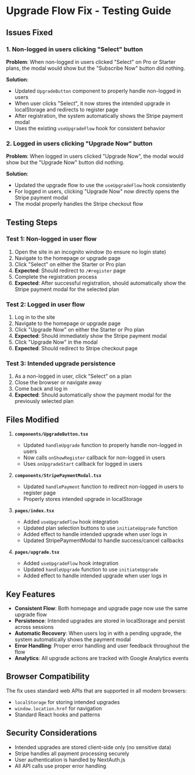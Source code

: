 # Upgrade Flow Fix - Testing Guide

## Issues Fixed

### 1. Non-logged in users clicking "Select" button
**Problem**: When non-logged in users clicked "Select" on Pro or Starter plans, the modal would show but the "Subscribe Now" button did nothing.

**Solution**: 
- Updated `UpgradeButton` component to properly handle non-logged in users
- When user clicks "Select", it now stores the intended upgrade in localStorage and redirects to register page
- After registration, the system automatically shows the Stripe payment modal
- Uses the existing `useUpgradeFlow` hook for consistent behavior

### 2. Logged in users clicking "Upgrade Now" button  
**Problem**: When logged in users clicked "Upgrade Now", the modal would show but the "Upgrade Now" button did nothing.

**Solution**:
- Updated the upgrade flow to use the `useUpgradeFlow` hook consistently
- For logged in users, clicking "Upgrade Now" now directly opens the Stripe payment modal
- The modal properly handles the Stripe checkout flow

## Testing Steps

### Test 1: Non-logged in user flow
1. Open the site in an incognito window (to ensure no login state)
2. Navigate to the homepage or upgrade page
3. Click "Select" on either the Starter or Pro plan
4. **Expected**: Should redirect to `/#register` page
5. Complete the registration process
6. **Expected**: After successful registration, should automatically show the Stripe payment modal for the selected plan

### Test 2: Logged in user flow
1. Log in to the site
2. Navigate to the homepage or upgrade page  
3. Click "Upgrade Now" on either the Starter or Pro plan
4. **Expected**: Should immediately show the Stripe payment modal
5. Click "Upgrade Now" in the modal
6. **Expected**: Should redirect to Stripe checkout page

### Test 3: Intended upgrade persistence
1. As a non-logged in user, click "Select" on a plan
2. Close the browser or navigate away
3. Come back and log in
4. **Expected**: Should automatically show the payment modal for the previously selected plan

## Files Modified

1. **`components/UpgradeButton.tsx`**
   - Updated `handleUpgrade` function to properly handle non-logged in users
   - Now calls `onShowRegister` callback for non-logged in users
   - Uses `onUpgradeStart` callback for logged in users

2. **`components/StripePaymentModal.tsx`**
   - Updated `handlePayment` function to redirect non-logged in users to register page
   - Properly stores intended upgrade in localStorage

3. **`pages/index.tsx`**
   - Added `useUpgradeFlow` hook integration
   - Updated plan selection buttons to use `initiateUpgrade` function
   - Added effect to handle intended upgrade when user logs in
   - Updated StripePaymentModal to handle success/cancel callbacks

4. **`pages/upgrade.tsx`**
   - Added `useUpgradeFlow` hook integration
   - Updated `handleUpgrade` function to use `initiateUpgrade`
   - Added effect to handle intended upgrade when user logs in

## Key Features

- **Consistent Flow**: Both homepage and upgrade page now use the same upgrade flow
- **Persistence**: Intended upgrades are stored in localStorage and persist across sessions
- **Automatic Recovery**: When users log in with a pending upgrade, the system automatically shows the payment modal
- **Error Handling**: Proper error handling and user feedback throughout the flow
- **Analytics**: All upgrade actions are tracked with Google Analytics events

## Browser Compatibility

The fix uses standard web APIs that are supported in all modern browsers:
- `localStorage` for storing intended upgrades
- `window.location.href` for navigation
- Standard React hooks and patterns

## Security Considerations

- Intended upgrades are stored client-side only (no sensitive data)
- Stripe handles all payment processing securely
- User authentication is handled by NextAuth.js
- All API calls use proper error handling